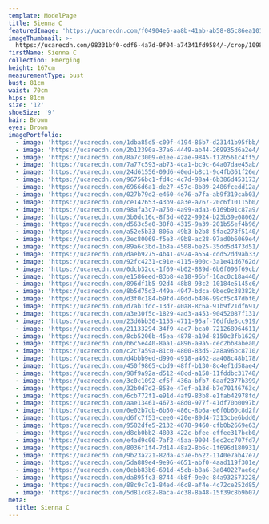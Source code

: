 ```yaml
---
template: ModelPage
title: Sienna C
featuredImage: 'https://ucarecdn.com/f04904e6-aa8b-41ab-ab58-85c86ea10156/'
imageThumbnail: >-
  https://ucarecdn.com/98331bf0-cdf6-4a7d-9f04-a74341fd9584/-/crop/1098x1509/299,114/-/preview/
firstName: Sienna C
collection: Emerging
height: 167cm
measurementType: bust
bust: 81cm
waist: 70cm
hips: 81cm
size: '12'
shoeSize: '9'
hair: Brown
eyes: Brown
imagePortfolio:
  - image: 'https://ucarecdn.com/1dba85d5-c09f-4194-86b7-d23141b95fbb/'
  - image: 'https://ucarecdn.com/2b12390a-37a6-4449-ab44-269935d6a2e4/'
  - image: 'https://ucarecdn.com/8a7c3009-e1ee-42ae-9845-f12b561c4ff5/'
  - image: 'https://ucarecdn.com/7a77c593-ab73-4ca1-bc9c-64a07dae45ab/'
  - image: 'https://ucarecdn.com/24d61556-09d6-40ed-b8c1-9c4fb361f26e/'
  - image: 'https://ucarecdn.com/96756bc1-fd4c-4c7d-98a4-6b386d453173/'
  - image: 'https://ucarecdn.com/6966d6a1-de27-457c-8b89-2486fcedd12a/'
  - image: 'https://ucarecdn.com/027b79d2-e460-4e76-a7fa-ab9f319cab03/'
  - image: 'https://ucarecdn.com/ce142653-43b9-4a3e-a767-20c6f10115b0/'
  - image: 'https://ucarecdn.com/98afa3c7-a750-4a99-ada3-6169b91c87a9/'
  - image: 'https://ucarecdn.com/3b0dc16c-8f3d-4022-9924-b23b39e08062/'
  - image: 'https://ucarecdn.com/d563c5e0-38f8-4315-9a39-201b55ef4b96/'
  - image: 'https://ucarecdn.com/a52e5b33-806a-49b3-b2b8-5fac278f5140/'
  - image: 'https://ucarecdn.com/3ec80069-f5e3-49b8-ac28-97ad0b6069e4/'
  - image: 'https://ucarecdn.com/89a6c3bd-1b8a-4508-be25-35dd5d473d51/'
  - image: 'https://ucarecdn.com/daeb9275-4b41-4924-a554-cdd52dd9ab33/'
  - image: 'https://ucarecdn.com/92fc4231-c91e-4115-900c-3a1e41d6762d/'
  - image: 'https://ucarecdn.com/0dcb32cc-1f69-4b02-889d-6b6f096f69cb/'
  - image: 'https://ucarecdn.com/e1586eed-83b8-4a18-96bf-16ac0c18a440/'
  - image: 'https://ucarecdn.com/896df1b5-92d4-48b8-93c2-10184e5145c6/'
  - image: 'https://ucarecdn.com/8b5d75d3-449a-4947-bdca-9bec9c38382b/'
  - image: 'https://ucarecdn.com/d3f0c184-b9fd-40dd-b406-99cf5c47dbf6/'
  - image: 'https://ucarecdn.com/d7ab1fdc-13d7-40a8-8c6a-91b9f21df691/'
  - image: 'https://ucarecdn.com/a3e30f5c-1829-4ad3-a453-90452087f131/'
  - image: 'https://ucarecdn.com/23d6bb30-1155-4711-95af-76dfde3cc919/'
  - image: 'https://ucarecdn.com/21133294-34f9-4ac7-bca0-721268964611/'
  - image: 'https://ucarecdn.com/8cb5206b-45ea-4878-a19d-8150c3fb1629/'
  - image: 'https://ucarecdn.com/b6c5e440-8aa1-4896-a9a5-cec2bb8abea0/'
  - image: 'https://ucarecdn.com/c2c7a59a-81c0-4800-83d5-2a8a96bc8710/'
  - image: 'https://ucarecdn.com/d4bbb9ed-d990-4918-a462-aa408c48b178/'
  - image: 'https://ucarecdn.com/450f9865-cbd9-48ff-b130-8c4ef1d58ae4/'
  - image: 'https://ucarecdn.com/98f9a92a-d512-48cd-a158-11fddbc31748/'
  - image: 'https://ucarecdn.com/3c0c1092-cf5f-436a-bfb7-6aaf2377b399/'
  - image: 'https://ucarecdn.com/32b0d7d2-858e-47ef-a13d-b7e70146763c/'
  - image: 'https://ucarecdn.com/6cb772f1-e91d-4af9-83b8-e1fab42978fd/'
  - image: 'https://ucarecdn.com/aae13461-4673-48d0-977f-41df70b0097b/'
  - image: 'https://ucarecdn.com/0e02b7db-6b50-486c-8b6a-e6f0b60c8d2f/'
  - image: 'https://ucarecdn.com/d6fc7f53-cee0-420e-89d4-7313cbe6bdd0/'
  - image: 'https://ucarecdn.com/9582dfe5-2132-4078-9460-cfb0b2669e63/'
  - image: 'https://ucarecdn.com/d8cb0bb2-4803-422c-bfee-effee317bcb0/'
  - image: 'https://ucarecdn.com/e4ad9c00-7af2-45aa-9004-5ec2cc707fd7/'
  - image: 'https://ucarecdn.com/8036f1f4-7d14-48a2-8b6c-1f696d180931/'
  - image: 'https://ucarecdn.com/9b23a221-82da-437e-b522-1140e7ab47e7/'
  - image: 'https://ucarecdn.com/5da889e4-9e96-4651-abf0-4aad119f301e/'
  - image: 'https://ucarecdn.com/0ebb83b6-691d-45cb-b8a6-3a040227ae6c/'
  - image: 'https://ucarecdn.com/da895fc3-8744-4b8f-9e0c-84a932573228/'
  - image: 'https://ucarecdn.com/88c9c7c1-84ed-46c8-af4e-4c72ce252d85/'
  - image: 'https://ucarecdn.com/5d81cd82-8aca-4c38-8a48-15f39c8b9b07/'
meta:
  title: Sienna C
---
```


